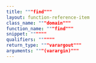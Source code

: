 ```yaml
---
title: """find"""
layout: function-reference-item
class_name: """domain"""
function_name: """find"""
snippet: """"""
qualifiers: """"""
return_type: """varargout"""
arguments: """(varargin)"""
---
```



